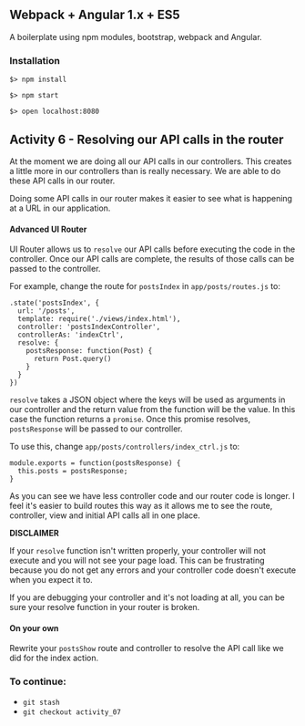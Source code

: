 ## Webpack + Angular 1.x + ES5

A boilerplate using npm modules, bootstrap, webpack and Angular.

### Installation

`$> npm install`

`$> npm start`

`$> open localhost:8080`

## Activity 6 - Resolving our API calls in the router

At the moment we are doing all our API calls in our controllers.
This creates a little more in our controllers than is really necessary.
We are able to do these API calls in our router.

Doing some API calls in our router makes it easier to see what is happening at a URL in our application.

#### Advanced UI Router

UI Router allows us to `resolve` our API calls before executing the code in the controller.
Once our API calls are complete, the results of those calls can be passed to the controller.

For example, change the route for `postsIndex` in `app/posts/routes.js` to:

```
.state('postsIndex', {
  url: '/posts',
  template: require('./views/index.html'),
  controller: 'postsIndexController',
  controllerAs: 'indexCtrl',
  resolve: {
    postsResponse: function(Post) {
      return Post.query()
    }
  }
})
```

`resolve` takes a JSON object where the keys will be used as arguments in our controller and the return value from the
function will be the value.  In this case the function returns a `promise`.
Once this promise resolves, `postsResponse` will be passed to our controller.

To use this, change `app/posts/controllers/index_ctrl.js` to:

```
module.exports = function(postsResponse) {
  this.posts = postsResponse;
}
```

As you can see we have less controller code and our router code is longer.
I feel it's easier to build routes this way as it allows me to see the route, controller, view and initial API calls all in one place.

**DISCLAIMER**

If your `resolve` function isn't written properly, your controller will not execute and you will not see your page load.
This can be frustrating because you do not get any errors and your controller code doesn't execute when you expect it to.

If you are debugging your controller and it's not loading at all, you can be sure your resolve function in your router is broken.

#### On your own

Rewrite your `postsShow` route and controller to resolve the API call like we did for the index action.

### To continue:

* `git stash`
* `git checkout activity_07`



